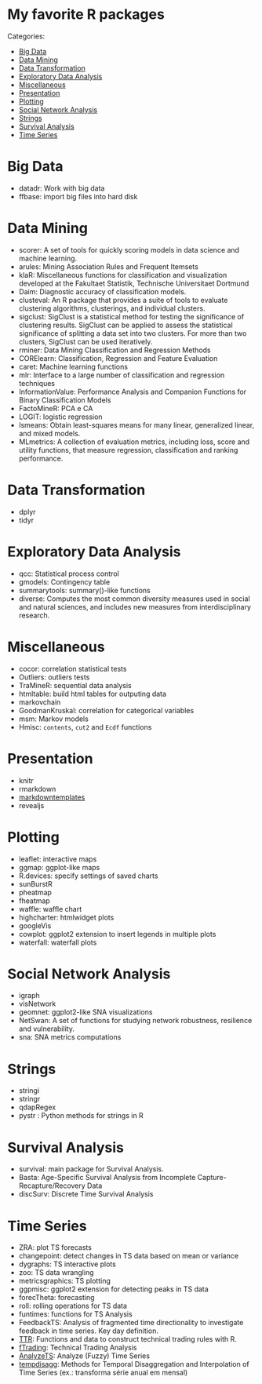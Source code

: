 # My favorite R packages

Categories:  

- [Big Data](#big-data)
- [Data Mining](#data-mining)
- [Data Transformation](#data-transformation)
- [Exploratory Data Analysis](#exploratory-data-analysis)
- [Miscellaneous](#miscellaneous)
- [Presentation](#presentation)
- [Plotting](#plotting)
- [Social Network Analysis](#social-network-analysis)
- [Strings](#strings)
- [Survival Analysis](#survival-analysis)
- [Time Series](#time-series)

# Big Data
- datadr: Work with big data
- ffbase: import big files into hard disk

# Data Mining
- scorer: A set of tools for quickly scoring models in data science and machine learning. 
- arules: Mining Association Rules and Frequent Itemsets
- klaR:	Miscellaneous functions for classification and visualization developed at the Fakultaet Statistik, Technische Universitaet Dortmund
- Daim: Diagnostic accuracy of classification models.
- clusteval:	An R package that provides a suite of tools to evaluate clustering algorithms, clusterings, and individual clusters.
- sigclust:	SigClust is a statistical method for testing the significance of clustering results. SigClust can be applied to assess the statistical significance of splitting a data set into two clusters. For more than two clusters, SigClust can be used iteratively.
- rminer:	Data Mining Classification and Regression Methods
- CORElearn:	Classification, Regression and Feature Evaluation
- caret:	Machine learning functions
- mlr:	Interface to a large number of classification and regression techniques
- InformationValue:	Performance Analysis and Companion Functions for Binary Classification Models
- FactoMineR:	PCA e CA
- LOGIT:	logistic regression
- lsmeans:	Obtain least-squares means for many linear, generalized linear, and mixed models.
- MLmetrics:	A collection of evaluation metrics, including loss, score and utility functions, that measure regression, classification and ranking performance.

# Data Transformation
- dplyr
- tidyr

# Exploratory Data Analysis
- qcc: Statistical process control
- gmodels: Contingency table
- summarytools: summary()-like functions
- diverse: Computes the most common diversity measures used in social and natural sciences, and includes new measures from interdisciplinary research.

# Miscellaneous
- cocor: correlation statistical tests
- Outliers: outliers tests
- TraMineR: sequential data analysis
- htmltable: build html tables for outputing data
- markovchain
- GoodmanKruskal: correlation for categorical variables
- msm: Markov models
- Hmisc: `contents`, `cut2` and `Ecdf` functions

# Presentation
- knitr
- rmarkdown
- [markdowntemplates](https://github.com/hrbrmstr/markdowntemplates)
- revealjs

# Plotting
- leaflet: interactive maps
- ggmap: ggplot-like maps
- R.devices: specify settings of saved charts
- sunBurstR
- pheatmap
- fheatmap
- waffle: waffle chart
- highcharter: htmlwidget plots
- googleVis
- cowplot: ggplot2 extension to insert legends in multiple plots
- waterfall: waterfall plots

# Social Network Analysis
- igraph
- visNetwork
- geomnet: ggplot2-like SNA visualizations
- NetSwan: A set of functions for studying network robustness, resilience and vulnerability.
- sna: SNA metrics computations

# Strings
- stringi
- stringr
- qdapRegex
- pystr : Python methods for strings in R

# Survival Analysis
- survival: main package for Survival Analysis.
- Basta: Age-Specific Survival Analysis from Incomplete Capture-Recapture/Recovery Data
- discSurv: Discrete Time Survival Analysis

# Time Series
- ZRA: plot TS forecasts
- changepoint: detect changes in TS data based on mean or variance
- dygraphs: TS interactive plots
- zoo: TS data wrangling
- metricsgraphics: TS plotting
- ggpmisc: ggplot2 extension for detecting peaks in TS data
- forecTheta: forecasting
- roll: rolling operations for TS data
- funtimes: functions for TS Analysis
- FeedbackTS: Analysis of fragmented time directionality to investigate feedback in time series. Key day definition.
- [TTR](https://cran.r-project.org/web/packages/TTR/index.html): Functions and data to construct technical trading rules with R.
- [fTrading](https://cran.r-project.org/web/packages/fTrading/index.html): Technical Trading Analysis
- [AnalyzeTS](https://cran.r-project.org/web/packages/AnalyzeTS/index.html): Analyze (Fuzzy) Time Series
- [tempdisagg](https://cran.r-project.org/web/packages/tempdisagg/index.html): Methods for Temporal Disaggregation and Interpolation of Time Series (ex.: transforma série anual em mensal)
